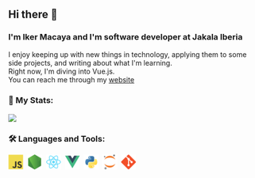 ## Hi there 👋

### I'm Iker Macaya and I'm software developer at Jakala Iberia

I enjoy keeping up with new things in technology, applying them to some side projects, and writing about what I'm learning. <br>
Right now, I'm diving into Vue.js.<br>
You can reach me through my [website](https://macaya.dev/]) <br>

### :memo: My Stats:
<img height=200 align="center" src="https://github-readme-streak-stats.herokuapp.com?user=Maciker&theme=vue" />

### :hammer_and_wrench: Languages and Tools:
<div>
  <img src="https://github.com/devicons/devicon/blob/master/icons/javascript/javascript-original.svg" title="JavaScript" alt="JavaScript" width="30" height="30"/>&nbsp;
  <img src="https://github.com/devicons/devicon/blob/master/icons/nodejs/nodejs-original.svg" title="NodeJS" alt="NodeJS" width="30" height="30"/>&nbsp;
  <img src="https://github.com/devicons/devicon/blob/master/icons/react/react-original.svg" title="React" alt="React" width="30" height="30"/>&nbsp;
  <img src="https://github.com/devicons/devicon/blob/master/icons/vuejs/vuejs-original.svg" title="Vue" alt="Vue" width="30" height="30"/>&nbsp;
  <img src="https://github.com/devicons/devicon/blob/master/icons/python/python-original.svg" title="Python" alt="Python" width="30" height="30"/>&nbsp;
  <img src="https://github.com/devicons/devicon/blob/master/icons/jupyter/jupyter-original.svg" title="Jupyter" alt="Jupyter" width="30" height="30"/>&nbsp;
  <img src="https://github.com/devicons/devicon/blob/master/icons/git/git-original.svg" title="Git" **alt="Git" width="30" height="30"/>

 
</div>
<br>

<!--
**Maciker/Maciker** is a ✨ _special_ ✨ repository because its `README.md` (this file) appears on your GitHub profile.

Here are some ideas to get you started:

- 🔭 I’m currently working on ...
- 🌱 I’m currently learning ...
- 👯 I’m looking to collaborate on ...
- 🤔 I’m looking for help with ...
- 💬 Ask me about ...
- 📫 How to reach me: ...
- 😄 Pronouns: ...
- ⚡ Fun fact: ...
-->
